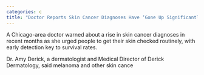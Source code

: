 ```yaml
---
categories: c
title: "Doctor Reports Skin Cancer Diagnoses Have ‘Gone Up Significantly Urges Skin Checks"
---
```


A Chicago-area doctor warned about a rise in skin cancer diagnoses in recent months as she urged people to get their skin checked routinely, with early detection key to survival rates. 



Dr. Amy Derick, a dermatologist and Medical Director of Derick Dermatology, said melanoma and other skin cance